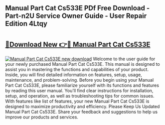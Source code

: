 ## Manual Part Cat Cs533E PDf Free Download - Part-n2U Service Owner Guide - User Repair Edition 4Ltqy

# <h2><a href="http://bc57512.oget.top/?id=Manual+Part+Cat+Cs533E">🔗Download New 👉🔴 Manual Part Cat Cs533E</a></h2>

[![Manual Part Cat Cs533E new download](https://i.imgur.com/5g1atiW.png)](http://bc57512.oget.top/?id=Manual+Part+Cat+Cs533E)
Welcome to the user guide for your newly purchased Manual Part Cat Cs533E. This manual is designed to assist you in mastering the functions and capabilities of your product. Inside, you will find detailed information on features, setup, usage, maintenance, and problem-solving. Before you begin using your Manual Part Cat Cs533E, please familiarize yourself with its functions and features by reading this user manual. You'll find clear instructions for installation, setup, and operation, as well as troubleshooting tips for common issues. With features like list of features, your new Manual Part Cat Cs533E is designed to maximize productivity and efficiency. Please Keep Us Updated Manual Part Cat Cs533E. Share your feedback and suggestions to help us improve our products and services.
